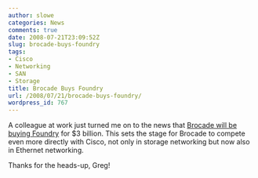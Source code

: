 ```yaml
---
author: slowe
categories: News
comments: true
date: 2008-07-21T23:09:52Z
slug: brocade-buys-foundry
tags:
- Cisco
- Networking
- SAN
- Storage
title: Brocade Buys Foundry
url: /2008/07/21/brocade-buys-foundry/
wordpress_id: 767
---
```


A colleague at work just turned me on to the news that [Brocade will be buying Foundry](http://www.crn.com/networking/209400238) for $3 billion. This sets the stage for Brocade to compete even more directly with Cisco, not only in storage networking but now also in Ethernet networking.

Thanks for the heads-up, Greg!
